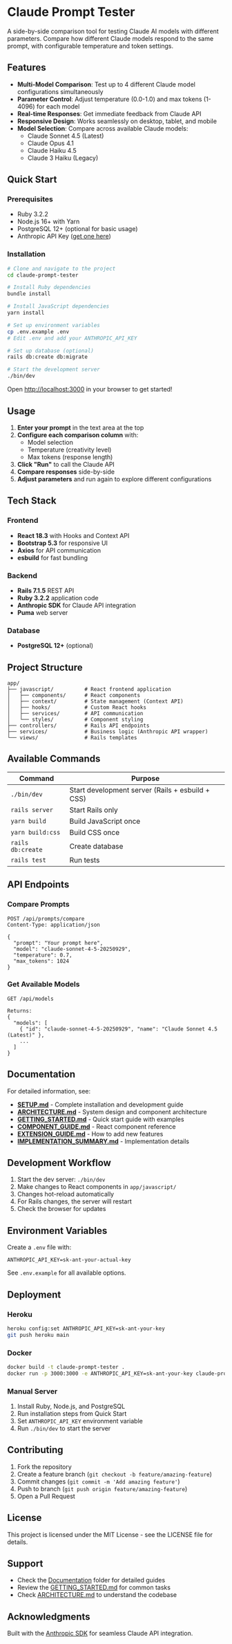 # Claude Prompt Tester

A side-by-side comparison tool for testing Claude AI models with different parameters. Compare how different Claude models respond to the same prompt, with configurable temperature and token settings.

## Features

- **Multi-Model Comparison**: Test up to 4 different Claude model configurations simultaneously
- **Parameter Control**: Adjust temperature (0.0-1.0) and max tokens (1-4096) for each model
- **Real-time Responses**: Get immediate feedback from Claude API
- **Responsive Design**: Works seamlessly on desktop, tablet, and mobile
- **Model Selection**: Compare across available Claude models:
  - Claude Sonnet 4.5 (Latest)
  - Claude Opus 4.1
  - Claude Haiku 4.5
  - Claude 3 Haiku (Legacy)

## Quick Start

### Prerequisites

- Ruby 3.2.2
- Node.js 16+ with Yarn
- PostgreSQL 12+ (optional for basic usage)
- Anthropic API Key ([get one here](https://console.anthropic.com))

### Installation

```bash
# Clone and navigate to the project
cd claude-prompt-tester

# Install Ruby dependencies
bundle install

# Install JavaScript dependencies
yarn install

# Set up environment variables
cp .env.example .env
# Edit .env and add your ANTHROPIC_API_KEY

# Set up database (optional)
rails db:create db:migrate

# Start the development server
./bin/dev
```

Open [http://localhost:3000](http://localhost:3000) in your browser to get started!

## Usage

1. **Enter your prompt** in the text area at the top
2. **Configure each comparison column** with:
   - Model selection
   - Temperature (creativity level)
   - Max tokens (response length)
3. **Click "Run"** to call the Claude API
4. **Compare responses** side-by-side
5. **Adjust parameters** and run again to explore different configurations

## Tech Stack

### Frontend
- **React 18.3** with Hooks and Context API
- **Bootstrap 5.3** for responsive UI
- **Axios** for API communication
- **esbuild** for fast bundling

### Backend
- **Rails 7.1.5** REST API
- **Ruby 3.2.2** application code
- **Anthropic SDK** for Claude API integration
- **Puma** web server

### Database
- **PostgreSQL 12+** (optional)

## Project Structure

```
app/
├── javascript/          # React frontend application
│   ├── components/      # React components
│   ├── context/         # State management (Context API)
│   ├── hooks/           # Custom React hooks
│   ├── services/        # API communication
│   └── styles/          # Component styling
├── controllers/         # Rails API endpoints
├── services/            # Business logic (Anthropic API wrapper)
└── views/               # Rails templates
```

## Available Commands

| Command | Purpose |
|---------|---------|
| `./bin/dev` | Start development server (Rails + esbuild + CSS) |
| `rails server` | Start Rails only |
| `yarn build` | Build JavaScript once |
| `yarn build:css` | Build CSS once |
| `rails db:create` | Create database |
| `rails test` | Run tests |

## API Endpoints

### Compare Prompts
```
POST /api/prompts/compare
Content-Type: application/json

{
  "prompt": "Your prompt here",
  "model": "claude-sonnet-4-5-20250929",
  "temperature": 0.7,
  "max_tokens": 1024
}
```

### Get Available Models
```
GET /api/models

Returns:
{
  "models": [
    { "id": "claude-sonnet-4-5-20250929", "name": "Claude Sonnet 4.5 (Latest)" },
    ...
  ]
}
```

## Documentation

For detailed information, see:

- **[SETUP.md](./Documentation/SETUP.md)** - Complete installation and development guide
- **[ARCHITECTURE.md](./Documentation/ARCHITECTURE.md)** - System design and component architecture
- **[GETTING_STARTED.md](./Documentation/GETTING_STARTED.md)** - Quick start guide with examples
- **[COMPONENT_GUIDE.md](./Documentation/COMPONENT_GUIDE.md)** - React component reference
- **[EXTENSION_GUIDE.md](./Documentation/EXTENSION_GUIDE.md)** - How to add new features
- **[IMPLEMENTATION_SUMMARY.md](./Documentation/IMPLEMENTATION_SUMMARY.md)** - Implementation details

## Development Workflow

1. Start the dev server: `./bin/dev`
2. Make changes to React components in `app/javascript/`
3. Changes hot-reload automatically
4. For Rails changes, the server will restart
5. Check the browser for updates

## Environment Variables

Create a `.env` file with:

```
ANTHROPIC_API_KEY=sk-ant-your-actual-key
```

See `.env.example` for all available options.

## Deployment

### Heroku
```bash
heroku config:set ANTHROPIC_API_KEY=sk-ant-your-key
git push heroku main
```

### Docker
```bash
docker build -t claude-prompt-tester .
docker run -p 3000:3000 -e ANTHROPIC_API_KEY=sk-ant-your-key claude-prompt-tester
```

### Manual Server
1. Install Ruby, Node.js, and PostgreSQL
2. Run installation steps from Quick Start
3. Set `ANTHROPIC_API_KEY` environment variable
4. Run `./bin/dev` to start the server

## Contributing

1. Fork the repository
2. Create a feature branch (`git checkout -b feature/amazing-feature`)
3. Commit changes (`git commit -m 'Add amazing feature'`)
4. Push to branch (`git push origin feature/amazing-feature`)
5. Open a Pull Request

## License

This project is licensed under the MIT License - see the LICENSE file for details.

## Support

- Check the [Documentation](./Documentation/) folder for detailed guides
- Review the [GETTING_STARTED.md](./Documentation/GETTING_STARTED.md) for common tasks
- Check [ARCHITECTURE.md](./Documentation/ARCHITECTURE.md) to understand the codebase

## Acknowledgments

Built with the [Anthropic SDK](https://github.com/anthropics/anthropic-sdk-python) for seamless Claude API integration.